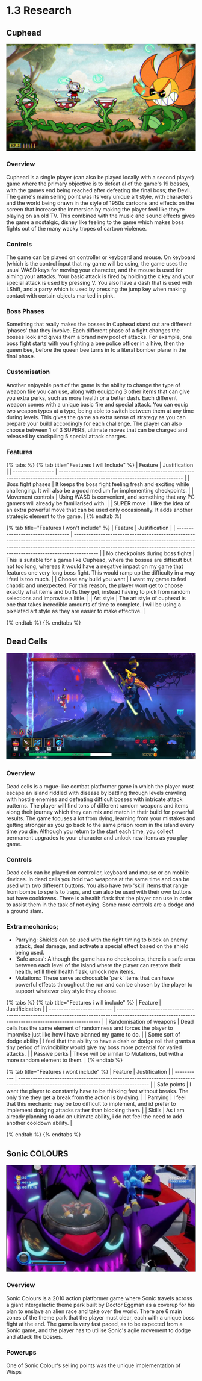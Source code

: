 # 1.3 Research

## Cuphead

![](../.gitbook/assets/image.png)

### Overview

Cuphead is a single player (can also be played locally with a second player) game where the primary objective is to defeat al of the game's 19 bosses, with the games end being reached after defeating the final boss; the Devil. The game's main selling point was its very unique art style, with characters and the world being drawn in the style of 1950s cartoons and effects on the screen that increase the immersion by making the player feel like theyre playing on an old TV. This combined with the music and sound effects gives the game a nostalgic, disney like feeling to the game which makes boss fights out of the many wacky tropes of cartoon violence.



### Controls

The game can be played on controller or keyboard and mouse. On keyboard (which is the control input that my game will be using, the game uses the usual WASD keys for moving your character, and the mouse is used for aiming your attacks. Your basic attack is fired by holding the x key and your special attack is used by pressing V. You also have a dash that is used with LShift, and a parry which is used by pressing the jump key when making contact with certain objects marked in pink.&#x20;

### Boss Phases

Something that really makes the bosses in Cuphead stand out are different 'phases' that they involve. Each different phase of a fight changes the bosses look and gives them a brand new pool of attacks. For example, one boss fight starts with you fighting a bee police officer in a hive, then the queen bee, before the queen bee turns in to a literal bomber plane in the final phase.

### Customisation

Another enjoyable part of the game is the ability to change the type of weapon fire you can use, along with equipping 3 other items that can give you extra perks, such as more health or a better dash. Each different weapon comes with a unique basic fire and special attack. You can equip two weapon types at a type, being able to switch between them at any time during levels. This gives the game an extra sense of strategy as you can prepare your build accordingly for each challenge. The player can also choose between 1 of 3 SUPERS, ultimate moves that can be charged and released by stockpiling 5 special attack charges.



### Features

{% tabs %}
{% tab title="Features I will Include" %}
| Feature           | Justification                                                                                                                     |
| ----------------- | --------------------------------------------------------------------------------------------------------------------------------- |
| Boss fight phases | It keeps the boss fight feeling fresh and exciting while challenging. It will also be a good medium for implementing checkpoints. |
| Movement controls | Using WASD is convenient, and something that any PC gamers will already be familiarised with.                                     |
| SUPER move        | I like the idea of an extra powerful move that can be used only occasionally. It adds another strategic element to the game.      |
{% endtab %}

{% tab title="Features I won't include" %}
| Feature                           | Justification                                                                                                                                                                                                                                        |
| --------------------------------- | ---------------------------------------------------------------------------------------------------------------------------------------------------------------------------------------------------------------------------------------------------- |
| No checkpoints during boss fights | This is suitable for a game like Cuphead, where the bosses are difficult but not too long, whereas it would have a negative impact on my game that features one very long boss fight. This would ramp up the difficulty in a way i feel is too much. |
| Choose any build you want         | I want my game to feel chaotic and unexpected. For this reason, the player wont get to choose exactly what items and buffs they get, instead having to pick from random selections and improvise a little.                                           |
| Art style                         | The art style of cuphead is one that takes incredible amounts of time to complete. I will be using a pixelated art style as they are easier to make effective.                                                                                       |


{% endtab %}
{% endtabs %}



## Dead Cells

![](<../.gitbook/assets/image (2).png>)



### Overview

Dead cells is a rogue-like combat platformer game in which the player must escape an island riddled with disease by battling through levels crawling with hostile enemies and defeating difficult bosses with intricate attack patterns. The player will find tons of different random weapons and items along their journey which they can mix and match in their build for powerful results. The game focuses a lot from dying, learning from your mistakes and getting stronger as you go back to the same prison room in the island every time you die. Although you return to the start each time, you collect permanent upgrades to your character and unlock new items as you play game.



### Controls

Dead cells can be played on controller, keyboard and mouse or on mobile devices. In dead cells you hold two weapons at the same time and can be used with two different buttons. You also have two 'skill' items that range from bombs to spells to traps, and can also be used with their own buttons but have cooldowns. There is a health flask that the player can use in order to assist them in the task of not dying. Some more controls are a dodge and a ground slam.



### Extra mechanics;

* Parrying: Shields can be used with the right timing to block an enemy attack, deal damage, and activate a special effect based on the shield being used.
* 'Safe areas': Although the game has no checkpoints, there is a safe area between each level of the island where the player can restore their health, refill their health flask, unlock new items.
* Mutations: These serve as choosable 'perk' items that can have powerful effects throughout the run and can be chosen by the player to support whatever play style  they choose.

{% tabs %}
{% tab title="Features i will include" %}
| Feature                    | Justificication                                                                                                                                       |
| -------------------------- | ----------------------------------------------------------------------------------------------------------------------------------------------------- |
| Randomisation of weapons   | Dead cells has the same element of randomness and forces the player to improvise just like how i have planned my game to do.                          |
| Some sort of dodge ability | I feel that the ability to have a dash or dodge roll that grants a tiny period of invincibility would give my boss more potential for varied attacks. |
| Passive perks              | These will be similar to Mutations, but with a more random element to them.                                                                           |
{% endtab %}

{% tab title="Features i wont include" %}
| Feature     | Justification                                                                                                                        |
| ----------- | ------------------------------------------------------------------------------------------------------------------------------------ |
| Safe points | I want the player to constantly have to be thinking fast without breaks. The only time they get a break from the action is by dying. |
| Parrying    | I feel that this mechanic may be too difficult to implement, and id prefer to implement dodging attacks rather than blocking them.   |
| Skills      | As i am already planning to add an ultimate ability, i do not feel the need to add another cooldown ability.                         |


{% endtab %}
{% endtabs %}

## Sonic COLOURS

![](<../.gitbook/assets/image (1).png>)

### Overview

Sonic Colours is a 2010 action platformer game where Sonic travels across a giant intergalactic theme park built by Doctor Eggman as a coverup for his plan to enslave an alien race and take over the world. There are 6 main zones of the theme park that the player must clear, each with a unique boss fight at the end. The game is very fast paced, as to be expected from a Sonic game, and the player has to utilise Sonic's agile movement to dodge and attack the bosses.



### Powerups

One of Sonic Colour's selling points was the unique implementation of Wisps



